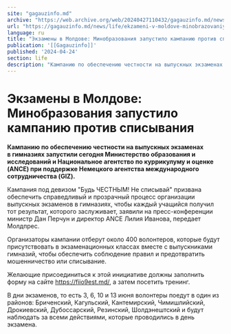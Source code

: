 ```yaml
---
site: "gagauzinfo.md"
archive: "https://web.archive.org/web/20240427110432/gagauzinfo.md/news/life/ekzameni-v-moldove-minobrazovaniya-zapustilo-kampaniyu-protiv-spisivaniya"
url: "https://gagauzinfo.md/news/life/ekzameni-v-moldove-minobrazovaniya-zapustilo-kampaniyu-protiv-spisivaniya"
language: ru
title: "Экзамены в Молдове: Минобразования запустило кампанию против списывания"
publication: '[[Gagauzinfo]]'
published: '2024-04-24'
section: life
description: "Кампанию по обеспечению честности на выпускных экзаменах в гимназиях запустили сегодня Министерство образования и исследований и Национальное агентство по куррикулуму и оценке (ANCE) при поддержке Немецкого агентства международного сотрудничества (GIZ)."
---
```


# Экзамены в Молдове: Минобразования запустило кампанию против списывания

**Кампанию по обеспечению честности на выпускных экзаменах в гимназиях запустили сегодня Министерство образования и исследований и Национальное агентство по куррикулуму и оценке (ANCE) при поддержке Немецкого агентства международного сотрудничества (GIZ).**

Кампания под девизом "Будь ЧЕСТНЫМ! Не списывай" призвана обеспечить справедливый и прозрачный процесс организации выпускных экзаменов в гимназиях, чтобы каждый учащийся получил тот результат, которого заслуживает, заявили на пресс-конференции министр Дан Перчун и директор ANCE Лилия Иванова, передает Молдпрес.

Организаторы кампании отберут около 400 волонтеров, которые будут присутствовать в экзаменационных классах вместе с выпускниками гимназий, чтобы обеспечить соблюдение правил и предотвратить мошенничество или списывание.

Желающие присоединиться к этой инициативе должны заполнить форму на сайте https://fiio9est.md/, а затем посетить тренинг.

В дни экзаменов, то есть 3, 6, 10 и 13 июня волонтеры поедут в один из районов: Бриченский, Кагульский, Кантемирский, Чимишлийский, Дрокиевский, Дубоссарский, Резинский, Шолдэнештский и будут наблюдать за всеми действиями, которые проводились в день экзамена.